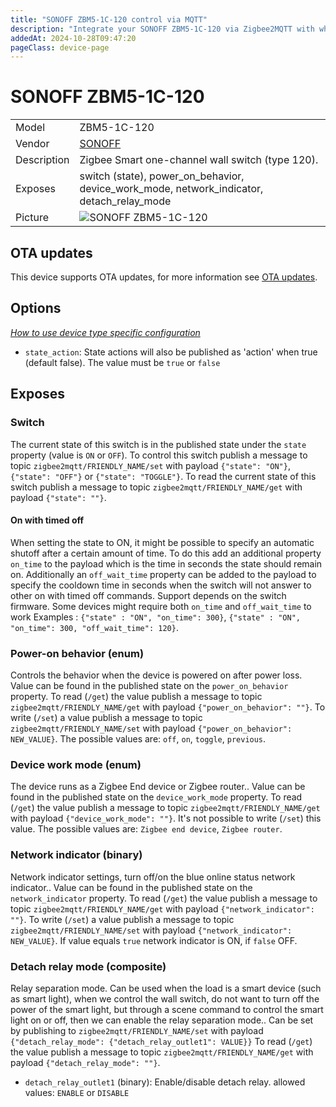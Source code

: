 ```yaml
---
title: "SONOFF ZBM5-1C-120 control via MQTT"
description: "Integrate your SONOFF ZBM5-1C-120 via Zigbee2MQTT with whatever smart home infrastructure you are using without the vendor's bridge or gateway."
addedAt: 2024-10-28T09:47:20
pageClass: device-page
---
```


<!-- !!!! -->
<!-- ATTENTION: This file is auto-generated through docgen! -->
<!-- You can only edit the "Notes"-Section between the two comment lines "Notes BEGIN" and "Notes END". -->
<!-- Do not use h1 or h2 heading within "## Notes"-Section. -->
<!-- !!!! -->

# SONOFF ZBM5-1C-120

|     |     |
|-----|-----|
| Model | ZBM5-1C-120  |
| Vendor  | [SONOFF](/supported-devices/#v=SONOFF)  |
| Description | Zigbee Smart one-channel wall switch (type 120). |
| Exposes | switch (state), power_on_behavior, device_work_mode, network_indicator, detach_relay_mode |
| Picture | ![SONOFF ZBM5-1C-120](https://www.zigbee2mqtt.io/images/devices/ZBM5-1C-120.png) |


<!-- Notes BEGIN: You can edit here. Add "## Notes" headline if not already present. -->


<!-- Notes END: Do not edit below this line -->


## OTA updates
This device supports OTA updates, for more information see [OTA updates](../guide/usage/ota_updates.md).


## Options
*[How to use device type specific configuration](../guide/configuration/devices-groups.md#specific-device-options)*

* `state_action`: State actions will also be published as 'action' when true (default false). The value must be `true` or `false`


## Exposes

### Switch 
The current state of this switch is in the published state under the `state` property (value is `ON` or `OFF`).
To control this switch publish a message to topic `zigbee2mqtt/FRIENDLY_NAME/set` with payload `{"state": "ON"}`, `{"state": "OFF"}` or `{"state": "TOGGLE"}`.
To read the current state of this switch publish a message to topic `zigbee2mqtt/FRIENDLY_NAME/get` with payload `{"state": ""}`.

#### On with timed off
When setting the state to ON, it might be possible to specify an automatic shutoff after a certain amount of time. To do this add an additional property `on_time` to the payload which is the time in seconds the state should remain on.
Additionally an `off_wait_time` property can be added to the payload to specify the cooldown time in seconds when the switch will not answer to other on with timed off commands.
Support depends on the switch firmware. Some devices might require both `on_time` and `off_wait_time` to work
Examples : `{"state" : "ON", "on_time": 300}`, `{"state" : "ON", "on_time": 300, "off_wait_time": 120}`.

### Power-on behavior (enum)
Controls the behavior when the device is powered on after power loss.
Value can be found in the published state on the `power_on_behavior` property.
To read (`/get`) the value publish a message to topic `zigbee2mqtt/FRIENDLY_NAME/get` with payload `{"power_on_behavior": ""}`.
To write (`/set`) a value publish a message to topic `zigbee2mqtt/FRIENDLY_NAME/set` with payload `{"power_on_behavior": NEW_VALUE}`.
The possible values are: `off`, `on`, `toggle`, `previous`.

### Device work mode (enum)
The device runs as a Zigbee End device or Zigbee router..
Value can be found in the published state on the `device_work_mode` property.
To read (`/get`) the value publish a message to topic `zigbee2mqtt/FRIENDLY_NAME/get` with payload `{"device_work_mode": ""}`.
It's not possible to write (`/set`) this value.
The possible values are: `Zigbee end device`, `Zigbee router`.

### Network indicator (binary)
Network indicator settings, turn off/on the blue online status network indicator..
Value can be found in the published state on the `network_indicator` property.
To read (`/get`) the value publish a message to topic `zigbee2mqtt/FRIENDLY_NAME/get` with payload `{"network_indicator": ""}`.
To write (`/set`) a value publish a message to topic `zigbee2mqtt/FRIENDLY_NAME/set` with payload `{"network_indicator": NEW_VALUE}`.
If value equals `true` network indicator is ON, if `false` OFF.

### Detach relay mode (composite)
Relay separation mode. Can be used when the load is a smart device (such as smart light), when we control the wall switch, do not want to turn off the power of the smart light, but through a scene command to control the smart light on or off, then we can enable the relay separation mode..
Can be set by publishing to `zigbee2mqtt/FRIENDLY_NAME/set` with payload `{"detach_relay_mode": {"detach_relay_outlet1": VALUE}}`
To read (`/get`) the value publish a message to topic `zigbee2mqtt/FRIENDLY_NAME/get` with payload `{"detach_relay_mode": ""}`.
- `detach_relay_outlet1` (binary): Enable/disable detach relay. allowed values: `ENABLE` or `DISABLE`

